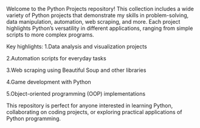 Welcome to the Python Projects repository! This collection includes a wide variety of Python projects that demonstrate my skills in problem-solving, data manipulation, automation, web scraping, and more. Each project highlights Python’s versatility in different applications, ranging from simple scripts to more complex programs.

Key highlights:
1.Data analysis and visualization projects

2.Automation scripts for everyday tasks

3.Web scraping using Beautiful Soup and other libraries

4.Game development with Python

5.Object-oriented programming (OOP) implementations

This repository is perfect for anyone interested in learning Python, collaborating on coding projects, or exploring practical applications of Python programming.

